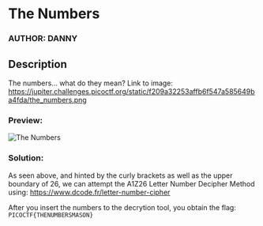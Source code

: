 # **The Numbers**

### **AUTHOR: DANNY**

## Description

The numbers... what do they mean?
Link to image: https://jupiter.challenges.picoctf.org/static/f209a32253affb6f547a585649ba4fda/the_numbers.png

### Preview:
![The Numbers](https://i.ibb.co/zSLTPkS/the-numbers.png)

### Solution:

As seen above, and hinted by the curly brackets as well as the upper boundary of 26, we can attempt the A1Z26 Letter Number Decipher Method 
using: https://www.dcode.fr/letter-number-cipher

After you insert the numbers to the decrytion tool, you obtain the flag: ```PICOCTF{THENUMBERSMASON}```

